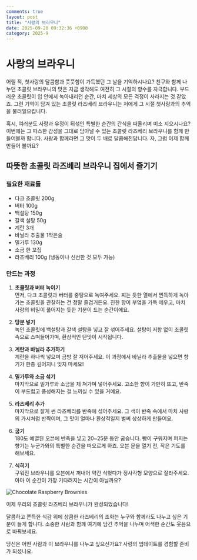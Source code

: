 ```yaml
---
comments: true
layout: post
title: "사랑의 브라우니"
date: 2025-09-20 09:32:36 +0900
category: 2025-9
---
```


# 사랑의 브라우니

어릴 적, 첫사랑의 달콤함과 풋풋함이 가득했던 그 날을 기억하시나요? 친구와 함께 나누던 초콜릿 브라우니의 맛은 지금 생각해도 여전히 그 시절의 향수를 자극합니다. 부드러운 초콜릿이 입 안에서 녹아내리던 순간, 마치 세상의 모든 걱정이 사라지는 것 같았죠. 그런 기억이 담겨 있는 초콜릿 라즈베리 브라우니는 저에게 그 시절 첫사랑과의 추억을 불러일으킵니다. 

혹시, 여러분도 사랑과 우정이 뒤섞인 특별한 순간의 간식을 떠올리며 미소 지으시나요? 이번에는 그 따스한 감성을 그대로 담아낼 수 있는 초콜릿 라즈베리 브라우니를 함께 만들어볼까 합니다. 사랑과 함께라면 그 맛이 두 배로 달콤해진답니다. 자, 그럼 이제 함께 만들어 볼까요?

## 따뜻한 초콜릿 라즈베리 브라우니 집에서 즐기기

### 필요한 재료들

- 다크 초콜릿 200g
- 버터 100g
- 백설탕 150g
- 갈색 설탕 50g
- 계란 3개
- 바닐라 추출물 1작은술
- 밀가루 130g
- 소금 한 꼬집
- 라즈베리 100g (냉동이나 신선한 것 모두 가능)

 

### 만드는 과정

1. **초콜릿과 버터 녹이기**  
   먼저, 다크 초콜릿과 버터를 중탕으로 녹여주세요. 찌는 듯한 열에서 찐득하게 녹아가는 초콜릿을 관찰하는 건 정말 즐겁거든요. 진한 향이 부엌을 가득 메우고, 마치 사랑의 비밀이 풀어지는 듯한 기분이 드는 순간이에요.

2. **당분 넣기**  
   녹인 초콜릿에 백설탕과 갈색 설탕을 넣고 잘 섞어주세요. 설탕이 저항 없이 초콜릿 속으로 스며들어가며, 환상적인 단맛이 시작됩니다.

3. **계란과 바닐라 추가하기**  
   계란을 하나씩 넣으며 금방 잘 저어주세요. 이 과정에서 바닐라 추출물을 넣으면 향기가 한층 깊어지니 잊지 마세요!

4. **밀가루와 소금 섞기**  
   마지막으로 밀가루와 소금을 체 쳐가며 넣어주세요. 고소한 향이 가만히 뜨고, 반죽이 부드럽고 풍성해지는 걸 느끼실 수 있을 거예요. 

5. **라즈베리 추가**  
   마지막으로 잘게 썬 라즈베리를 반죽에 섞어주세요. 그 색이 반죽 속에서 마치 사랑의 가시처럼 반짝이며, 그 맛이 얼마나 환상적일지 벌써 상상하게 만들어요.

6. **굽기**  
   180도 예열된 오븐에 반죽을 넣고 20~25분 동안 굽습니다. 빵이 구워지며 퍼지는 향기는 누군가와의 특별한 순간을 떠오르게 하죠. 오븐 문을 열기 전, 작은 기도를 해보세요. 

7. **식히기**  
   구워진 브라우니를 오븐에서 꺼내어 약간 식혔다가 정사각형 모양으로 잘라주세요. 아마 이 순간이 가장 기다려지는 시간이 아닐까요? 

![Chocolate Raspberry Brownies](https://www.themealdb.com/images/media/meals/yypvst1511386427.jpg)

이제 우리의 초콜릿 라즈베리 브라우니가 완성되었습니다!  

달콤하고 쫀득한 식감 위에 상큼한 라즈베리의 조화는 누구와 함께라도 나누고 싶은 기분이 들게 합니다. 소중한 사람과 함께 여기에 담긴 추억을 나누며 어색한 순간도 웃음으로 바꿔보세요. 

당신은 어떤 사람과 이 브라우니를 나누고 싶으신가요? 사랑의 업데이트를 경험할 준비가 되셨나요.
